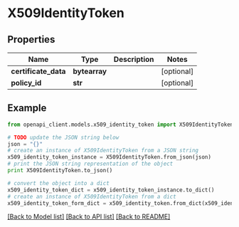 # X509IdentityToken


## Properties
Name | Type | Description | Notes
------------ | ------------- | ------------- | -------------
**certificate_data** | **bytearray** |  | [optional] 
**policy_id** | **str** |  | [optional] 

## Example

```python
from openapi_client.models.x509_identity_token import X509IdentityToken

# TODO update the JSON string below
json = "{}"
# create an instance of X509IdentityToken from a JSON string
x509_identity_token_instance = X509IdentityToken.from_json(json)
# print the JSON string representation of the object
print X509IdentityToken.to_json()

# convert the object into a dict
x509_identity_token_dict = x509_identity_token_instance.to_dict()
# create an instance of X509IdentityToken from a dict
x509_identity_token_form_dict = x509_identity_token.from_dict(x509_identity_token_dict)
```
[[Back to Model list]](../README.md#documentation-for-models) [[Back to API list]](../README.md#documentation-for-api-endpoints) [[Back to README]](../README.md)


